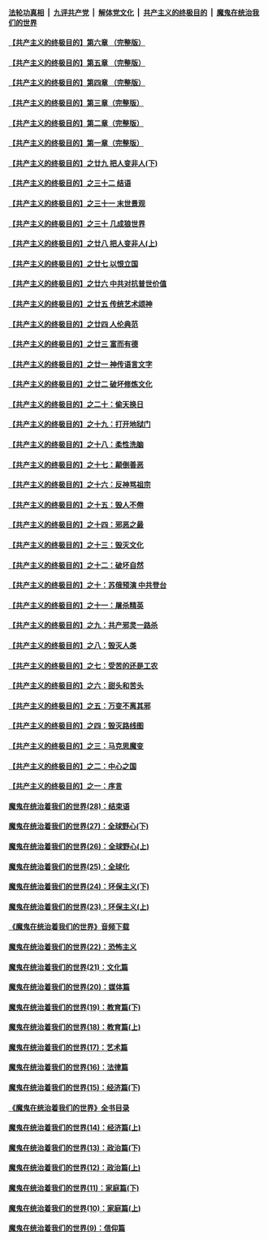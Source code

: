 

####  [法轮功真相](../../../../basic/blob/master/README.md?t=07040702) &nbsp;|&nbsp; [九评共产党](../../../../9ping.md/blob/master/README.md?t=07040702) &nbsp;|&nbsp; [解体党文化](../../../../jtdwh.md/blob/master/README.md?t=07040702)  &nbsp;|&nbsp; [共产主义的终极目的](../../../../gczydzjmd.md/blob/master/README.md?t=07040702) &nbsp;|&nbsp; [魔鬼在统治我们的世界](../../../../mgztzwmdsj.md/blob/master/README.md?t=07040702) 

#### [【共产主义的终极目的】第六章 （完整版）](../pages/nsc422/n11428913.md?t=07040702) 

#### [【共产主义的终极目的】第五章 （完整版）](../pages/nsc422/n11428912.md?t=07040702) 

#### [【共产主义的终极目的】第四章 （完整版）](../pages/nsc422/n11428907.md?t=07040702) 

#### [【共产主义的终极目的】第三章（完整版）](../pages/nsc422/n11428848.md?t=07040702) 

#### [【共产主义的终极目的】第二章（完整版）](../pages/nsc422/n11428831.md?t=07040702) 

#### [【共产主义的终极目的】第一章（完整版）](../pages/nsc422/n11417651.md?t=07040702) 

#### [【共产主义的终极目的】之廿九 把人变非人(下)](../pages/nsc422/n11344140.md?t=07040702) 

#### [【共产主义的终极目的】之三十二 结语](../pages/nsc422/n11360535.md?t=07040702) 

#### [【共产主义的终极目的】之三十一 末世景观](../pages/nsc422/n11351129.md?t=07040702) 

#### [【共产主义的终极目的】之三十 几成狼世界](../pages/nsc422/n11348280.md?t=07040702) 

#### [【共产主义的终极目的】之廿八 把人变非人(上)](../pages/nsc422/n11340492.md?t=07040702) 

#### [【共产主义的终极目的】之廿七 以恨立国](../pages/nsc422/n11336944.md?t=07040702) 

#### [【共产主义的终极目的】之廿六 中共对抗普世价值](../pages/nsc422/n11324785.md?t=07040702) 

#### [【共产主义的终极目的】之廿五 传统艺术颂神](../pages/nsc422/n11296396.md?t=07040702) 

#### [【共产主义的终极目的】之廿四 人伦典范](../pages/nsc422/n11296397.md?t=07040702) 

#### [【共产主义的终极目的】之廿三 富而有德](../pages/nsc422/n11283598.md?t=07040702) 

#### [【共产主义的终极目的】之廿一 神传语言文字](../pages/nsc422/n11263265.md?t=07040702) 

#### [【共产主义的终极目的】之廿二 破坏修炼文化](../pages/nsc422/n11245728.md?t=07040702) 

#### [【共产主义的终极目的】之二十：偷天换日](../pages/nsc422/n11238846.md?t=07040702) 

#### [【共产主义的终极目的】之十九：打开地狱门](../pages/nsc422/n11206376.md?t=07040702) 

#### [【共产主义的终极目的】之十八：柔性洗脑](../pages/nsc422/n11199994.md?t=07040702) 

#### [【共产主义的终极目的】之十七：颠倒善恶](../pages/nsc422/n11179782.md?t=07040702) 

#### [【共产主义的终极目的】之十六：反神骂祖宗](../pages/nsc422/n11166798.md?t=07040702) 

#### [【共产主义的终极目的】之十五：毁人不倦](../pages/nsc422/n11166792.md?t=07040702) 

#### [【共产主义的终极目的】之十四：邪恶之最](../pages/nsc422/n11150249.md?t=07040702) 

#### [【共产主义的终极目的】之十三：毁灭文化](../pages/nsc422/n11135227.md?t=07040702) 

#### [【共产主义的终极目的】之十二：破坏自然](../pages/nsc422/n11135214.md?t=07040702) 

#### [【共产主义的终极目的】之十：苏俄预演 中共登台](../pages/nsc422/n11118424.md?t=07040702) 

#### [【共产主义的终极目的】之十一：屠杀精英](../pages/nsc422/n11118442.md?t=07040702) 

#### [【共产主义的终极目的】之九：共产邪灵一路杀](../pages/nsc422/n11114139.md?t=07040702) 

#### [【共产主义的终极目的】之八：毁灭人类](../pages/nsc422/n11108503.md?t=07040702) 

#### [【共产主义的终极目的】之七：受苦的还是工农](../pages/nsc422/n11101809.md?t=07040702) 

#### [【共产主义的终极目的】之六：甜头和苦头](../pages/nsc422/n11096971.md?t=07040702) 

#### [【共产主义的终极目的】之五：万变不离其邪](../pages/nsc422/n11091285.md?t=07040702) 

#### [【共产主义的终极目的】之四：毁灭路线图](../pages/nsc422/n11086284.md?t=07040702) 

#### [【共产主义的终极目的】之三：马克思魔变](../pages/nsc422/n11061941.md?t=07040702) 

#### [【共产主义的终极目的】之二：中心之国](../pages/nsc422/n11047728.md?t=07040702) 

#### [【共产主义的终极目的】之一：序言](../pages/nsc422/n11086077.md?t=07040702) 

#### [魔鬼在统治着我们的世界(28)：结束语](../pages/nsc422/n10936246.md?t=07040702) 

#### [魔鬼在统治着我们的世界(27)：全球野心(下)](../pages/nsc422/n10928319.md?t=07040702) 

#### [魔鬼在统治着我们的世界(26)：全球野心(上)](../pages/nsc422/n10900318.md?t=07040702) 

#### [魔鬼在统治着我们的世界(25)：全球化](../pages/nsc422/n10788205.md?t=07040702) 

#### [魔鬼在统治着我们的世界(24)：环保主义(下)](../pages/nsc422/n10695307.md?t=07040702) 

#### [魔鬼在统治着我们的世界(23)：环保主义(上)](../pages/nsc422/n10688613.md?t=07040702) 

#### [《魔鬼在统治着我们的世界》音频下载](../pages/nsc422/n10635553.md?t=07040702) 

#### [魔鬼在统治着我们的世界(22)：恐怖主义](../pages/nsc422/n10614727.md?t=07040702) 

#### [魔鬼在统治着我们的世界(21)：文化篇](../pages/nsc422/n10597706.md?t=07040702) 

#### [魔鬼在统治着我们的世界(20)：媒体篇](../pages/nsc422/n10586579.md?t=07040702) 

#### [魔鬼在统治着我们的世界(19)：教育篇(下)](../pages/nsc422/n10564808.md?t=07040702) 

#### [魔鬼在统治着我们的世界(18)：教育篇(上)](../pages/nsc422/n10526970.md?t=07040702) 

#### [魔鬼在统治着我们的世界(17)：艺术篇](../pages/nsc422/n10499093.md?t=07040702) 

#### [魔鬼在统治着我们的世界(16)：法律篇](../pages/nsc422/n10485969.md?t=07040702) 

#### [魔鬼在统治着我们的世界(15)：经济篇(下)](../pages/nsc422/n10469975.md?t=07040702) 

#### [《魔鬼在统治着我们的世界》全书目录](../pages/nsc422/n10464261.md?t=07040702) 

#### [魔鬼在统治着我们的世界(14)：经济篇(上)](../pages/nsc422/n10457370.md?t=07040702) 

#### [魔鬼在统治着我们的世界(13)：政治篇(下)](../pages/nsc422/n10448270.md?t=07040702) 

#### [魔鬼在统治着我们的世界(12)：政治篇(上)](../pages/nsc422/n10444576.md?t=07040702) 

#### [魔鬼在统治着我们的世界(11)：家庭篇(下)](../pages/nsc422/n10440961.md?t=07040702) 

#### [魔鬼在统治着我们的世界(10)：家庭篇(上)](../pages/nsc422/n10435448.md?t=07040702) 

#### [魔鬼在统治着我们的世界(9)：信仰篇](../pages/nsc422/n10432159.md?t=07040702) 

